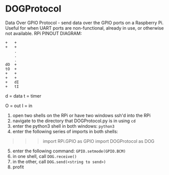 # DOGProtocol
Data Over GPIO Protocol - send data over the GPIO ports on a Raspberry Pi. Useful for when UART ports are non-functional, already in use, or otherwise not available.
RPi PINOUT DIAGRAM:

	+	+
	+	+
	    .
	    .
	    .
	dO	+
	tO	+
	+	+
	+	+
	+	dI
	+	tI

d = data
t = timer

O = out
I = in



1) open two shells on the RPi or have two windows ssh'd into the RPi
2) navigate to the directory that DOGProtocol.py is in using `cd`
3) enter the python3 shell in both windows: `python3`
4) enter the following series of imports in both shells:
>>>import RPi.GPIO as GPIO
>>>import DOGProtocol as DOG
5) enter the following command: `GPIO.setmode(GPIO.BCM)`
6) in one shell, call `DOG.receive()`
7) in the other, call `DOG.send(<string to send>)`
8) profit
